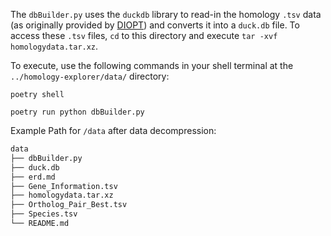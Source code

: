 The `dbBuilder.py` uses the `duckdb` library to read-in the homology `.tsv` data (as originally provided by [DIOPT](https://www.flyrnai.org/diopt)) and converts it into a `duck.db` file. To access these `.tsv` files, `cd` to this directory and execute `tar -xvf homologydata.tar.xz`. 

To execute, use the following commands in your shell terminal at the `../homology-explorer/data/` directory:

`poetry shell`

`poetry run python dbBuilder.py`

Example Path for `/data` after data decompression:

```markdown
data
├── dbBuilder.py
├── duck.db
├── erd.md
├── Gene_Information.tsv
├── homologydata.tar.xz
├── Ortholog_Pair_Best.tsv
├── Species.tsv
└── README.md
```
